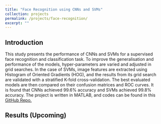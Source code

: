 ```yaml
---
title: "Face Recognition using CNNs and SVMs"
collection: projects
permalink: /projects/face-recognition/
excerpt: ""
---
```


## Introduction

This study presents the performance of CNNs and SVMs for a supervised face recognition and classification task. To 
improve the generalisation and performance of the models, hyper-parameters are varied and adjusted in grid searches. 
In the case of SVMs, image features are extracted using Histogram of Oriented Gradients (HOG), and the results from its
grid search are validated with a stratified K-fold cross-validation. The best evaluated models are then compared on their
confusion matrices and ROC curves. It is found that CNNs achieved 99.6% accuracy and SVMs achieved 99.8% accuracy. The 
project is written in MATLAB, and codes can be found in this [GitHub Repo.](https://github.com/qisuqi/face-recognition-using-cnns-and-svms)

## Results (Upcoming)



